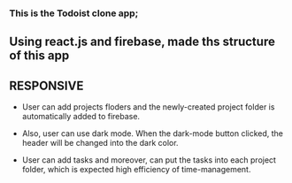 ### This is the Todoist clone app;

## Using react.js and firebase, made ths structure of this app

## RESPONSIVE 

- User can add projects floders and the newly-created project folder is automatically added to firebase.

- Also, user can use dark mode. When the dark-mode button clicked, the header will be changed into the dark color.

- User can add tasks and moreover, can put the tasks into each project folder, which is expected high efficiency of time-management.

